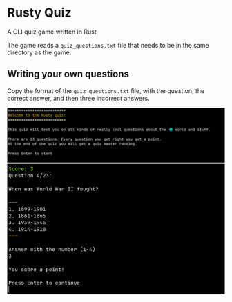 # Rusty Quiz
A CLI quiz game written in Rust

The game reads a `quiz_questions.txt` file that needs to be in the same directory as the game.

## Writing your own questions
Copy the format of the `quiz_questions.txt` file, with the question, the correct answer, and then three incorrect answers.

![](/images/intro.png)
![](/images/game.png)